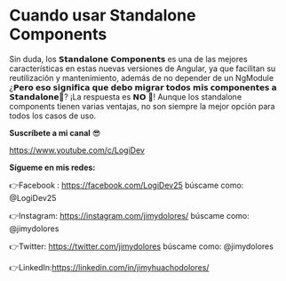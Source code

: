 # Cuando usar Standalone Components

Sin duda, los 𝗦𝘁𝗮𝗻𝗱𝗮𝗹𝗼𝗻𝗲 𝗖𝗼𝗺𝗽𝗼𝗻𝗲𝗻𝘁𝘀 es una de las mejores características en estas nuevas versiones de Angular, ya que facilitan su reutilización y mantenimiento, además de no depender de un NgModule ¿𝗣𝗲𝗿𝗼 𝗲𝘀𝗼 𝘀𝗶𝗴𝗻𝗶𝗳𝗶𝗰𝗮 𝗾𝘂𝗲 𝗱𝗲𝗯𝗼 𝗺𝗶𝗴𝗿𝗮𝗿 𝘁𝗼𝗱𝗼𝘀 𝗺𝗶𝘀 𝗰𝗼𝗺𝗽𝗼𝗻𝗲𝗻𝘁𝗲𝘀 𝗮 𝗦𝘁𝗮𝗻𝗱𝗮𝗹𝗼𝗻𝗲🤔? ¡La respuesta es 𝗡𝗢 🛑! Aunque los standalone components tienen varias ventajas, no son siempre la mejor opción para todos los casos de uso.

**Suscríbete a mi canal** 😎

https://www.youtube.com/c/LogiDev

**Sígueme en mis redes:**

👉Facebook : https://facebook.com/LogiDev25
búscame como: @LogiDev25

👉Instagram: https://instagram.com/jimydolores/
búscame como: @jimydolores

👉Twitter: https://twitter.com/jimydolores
búscame como: @jimydolores

👉LinkedIn:https://linkedin.com/in/jimyhuachodolores/
